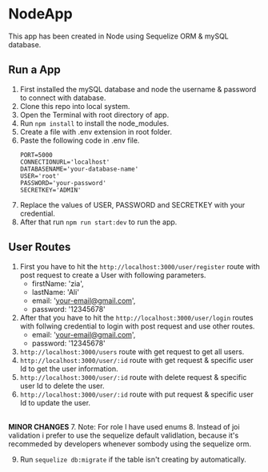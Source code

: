 # NodeApp

This app has been created in Node using Sequelize ORM & mySQL database.

## Run a App

1.  First installed the mySQL database and node the username & password to connect with database.
2.  Clone this repo into local system.
3.  Open the Terminal with root directory of app.
4.  Run `npm install` to install the node_modules.
5.  Create a file with .env extension in root folder.
6.  Paste the following code in .env file.
    ```
    PORT=5000
    CONNECTIONURL='localhost'
    DATABASENAME='your-database-name'
    USER='root'
    PASSWORD='your-password'
    SECRETKEY='ADMIN'
    ```
7.  Replace the values of USER, PASSWORD and SECRETKEY with your credential.
8.  After that run `npm run start:dev` to run the app.

## User Routes

1.  First you have to hit the `http://localhost:3000/user/register` route with post request to create a User with following parameters.
    -   firstName: 'zia',
    -   lastName: 'Ali'
    -   email: 'your-email@gmail.com',
    -   password: '12345678'
2.  After that you have to hit the `http://localhost:3000/user/login` routes with follwing credential to login with post request and use other routes.
    -   email: 'your-email@gmail.com',
    -   password: '12345678'
3.  `http://localhost:3000/users` route with get request to get all users.
4.  `http://localhost:3000/user/:id` route with get request & specific user Id to get the user information.
5.  `http://localhost:3000/user/:id` route with delete request & specific user Id to delete the user.
6.  `http://localhost:3000/user/:id` route with put request & specific user Id to update the user.
<br/>
    <b>MINOR CHANGES</b>
7. Note: For role I have used enums
8.  Instead of joi validation i prefer to use the sequelize default validlation, because it's recommeded by developers whenever sombody using the sequelize orm.

9.  Run `sequelize db:migrate` if the table isn't creating by automatically.
